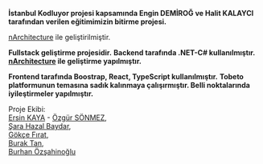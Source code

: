 **İstanbul Kodluyor projesi kapsamında Engin DEMİROĞ ve Halit KALAYCI tarafından verilen eğitimimizin bitirme projesi.**

[nArchitecture](https://devarchitecture.netlify.app/) ile geliştirilmiştir.

**Fullstack geliştirme projesidir.**
**Backend tarafında .NET-C# kullanılmıştır. [nArchitecture](https://devarchitecture.netlify.app/) ile geliştirme yapılmıştır.**

**Frontend tarafında Boostrap, React, TypeScript kullanılmıştır.** 
**Tobeto platformunun temasına sadık kalınmaya çalışırmıştır. Belli noktalarında iyileştirmeler yapılmıştır.**

Proje Ekibi:  
[Ersin KAYA](https://github.com/ersin-kaya) - [Özgür SÖNMEZ](https://github.com/OzgurSonmez),  
[Şara Hazal Baydar](https://github.com/sarahazalbaydar),  
[Gökçe Fırat](https://github.com/gokcefirat),  
[Burak Tan](https://github.com/buraktann),  
[Burhan Özşahinoğlu](https://github.com/burhan-xD)
